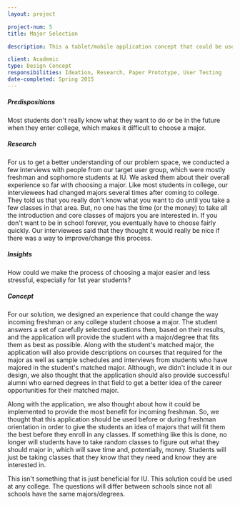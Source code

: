 ```yaml
---
layout: project

project-num: 5
title: Major Selection

description: This a tablet/mobile application concept that could be used to help college students, mainly incoming freshman, pick a major based on a set of carefully selected questions, which depends on the college or university.

client: Academic
type: Design Concept
responsibilities: Ideation, Research, Paper Prototype, User Testing
date-completed: Spring 2015
---
```


##### Predispositions
Most students don't really know what they want to do or be in the future when they enter college, which makes it difficult to choose a major.

##### Research
For us to get a better understanding of our problem space, we conducted a few interviews with people from our target user group, which were mostly freshman and sophomore students at IU. We asked them about their overall experience so far with choosing a major. Like most students in college, our interviewees had changed majors several times after coming to college. They told us that you really don't know what you want to do until you take a few classes in that area. But, no one has the time (or the money) to take all the introduction and core classes of majors you are interested in. If you don't want to be in school forever, you eventually have to choose fairly quickly. Our interviewees said that they thought it would really be nice if there was a way to improve/change this process.

##### Insights
How could we make the process of choosing a major easier and less stressful, especially for 1st year students?

##### Concept
For our solution, we designed an experience that could change the way incoming freshman or any college student choose a major. The student answers a set of carefully selected questions then, based on their results, and the application will provide the student with a major/degree that fits them as best as possible. Along with the student's matched major, the application will also provide descriptions on courses that required for the major as well as sample schedules and interviews from students who have majored in the student's matched major. Although, we didn't include it in our design, we also thought that the application should also provide successful alumni who earned degrees in that field to get a better idea of the career opportunities for their matched major.

Along with the application, we also thought about how it could be implemented to provide the most benefit for incoming freshman. So, we thought that this application should be used before or during freshman orientation in order to give the students an idea of majors that will fit them the best before they enroll in any classes. If something like this is done, no longer will students have to take random classes to figure out what they should major in, which will save time and, potentially, money. Students will just be taking classes that they know that they need and know they are interested in.

This isn't something that is just beneficial for IU. This solution could be used at any college. The questions will differ between schools since not all schools have the same majors/degrees.
